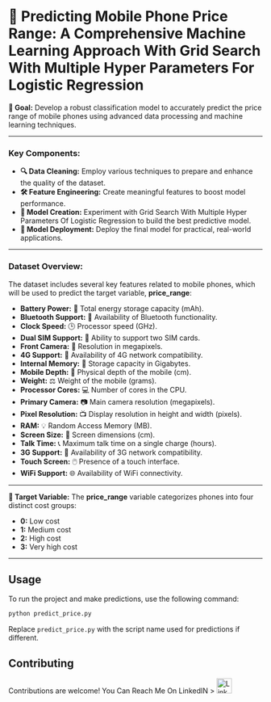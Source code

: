 # 📱 **Predicting Mobile Phone Price Range: A Comprehensive Machine Learning Approach With Grid Search With Multiple Hyper Parameters For  Logistic Regression**

**🎯 Goal:** Develop a robust classification model to accurately predict the price range of mobile phones using advanced data processing and machine learning techniques.

---

### **Key Components:**
- **🔍 Data Cleaning:** Employ various techniques to prepare and enhance the quality of the dataset.
- **🛠️ Feature Engineering:** Create meaningful features to boost model performance.
- **🤖 Model Creation:** Experiment with Grid Search With Multiple Hyper Parameters Of Logistic Regression to build the best predictive model.
- **🚀 Model Deployment:** Deploy the final model for practical, real-world applications.

---

### **Dataset Overview:**
The dataset includes several key features related to mobile phones, which will be used to predict the target variable, **price_range**:

- **Battery Power:** 🔋 Total energy storage capacity (mAh).
- **Bluetooth Support:** 📡 Availability of Bluetooth functionality.
- **Clock Speed:** 🕒 Processor speed (GHz).
- **Dual SIM Support:** 📶 Ability to support two SIM cards.
- **Front Camera:** 📸 Resolution in megapixels.
- **4G Support:** 📱 Availability of 4G network compatibility.
- **Internal Memory:** 💾 Storage capacity in Gigabytes.
- **Mobile Depth:** 📏 Physical depth of the mobile (cm).
- **Weight:** ⚖️ Weight of the mobile (grams).
- **Processor Cores:** 💻 Number of cores in the CPU.
- **Primary Camera:** 📷 Main camera resolution (megapixels).
- **Pixel Resolution:** 📺 Display resolution in height and width (pixels).
- **RAM:** 💡 Random Access Memory (MB).
- **Screen Size:** 📐 Screen dimensions (cm).
- **Talk Time:** 📞 Maximum talk time on a single charge (hours).
- **3G Support:** 📡 Availability of 3G network compatibility.
- **Touch Screen:** 🖱️ Presence of a touch interface.
- **WiFi Support:** 🌐 Availability of WiFi connectivity.

---

**📝 Target Variable:** The **price_range** variable categorizes phones into four distinct cost groups:

- **0:** Low cost
- **1:** Medium cost
- **2:** High cost
- **3:** Very high cost

---

## Usage

To run the project and make predictions, use the following command:

```bash
python predict_price.py
```

Replace `predict_price.py` with the script name used for predictions if different.

## Contributing
Contributions are welcome! 
 You Can Reach Me On LinkedIN >
  <a href="https://www.linkedin.com/in/fares403/" target="_blank">
    <img src="https://raw.githubusercontent.com/rahuldkjain/github-profile-readme-generator/master/src/images/icons/Social/linked-in-alt.svg" alt="LinkedIn" height="30" width="30" />
  </a>
</p>

